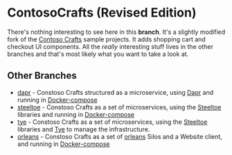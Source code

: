 # ContosoCrafts (Revised Edition)

There's nothing interesting to see here in this **branch**. It's a slightly modified fork of the [Contoso Crafts](https://github.com/dotnet-presentations/ContosoCrafts) sample projects. It adds shopping cart and checkout UI components. All the _really_ interesting stuff lives in the other branches and that's most likely what you want to take a look at.

## Other Branches

- [dapr](https://github.com/cecilphillip/ContosoCrafts/tree/dapr) - Constoso Crafts structured as a microservice, using [Dapr](https://dapr.io/) and running in [Docker-compose](https://docs.docker.com/compose/)
- [steeltoe](https://github.com/cecilphillip/ContosoCrafts/tree/steeltoe) - Constoso Crafts as a set of microservices, using the [Steeltoe](https://steeltoe.io/) libraries and running in [Docker-compose](https://docs.docker.com/compose/)
- [tye](https://github.com/cecilphillip/ContosoCrafts/tree/tye) - Constoso Crafts as a set of microservices, using the [Steeltoe](https://steeltoe.io/) libraries and [Tye](https://github.com/dotnet/tye) to manage the infrastructure.
- [orleans](https://github.com/cecilphillip/ContosoCrafts/tree/orleans) - Constoso Crafts as a set of [orleans](https://github.com/dotnet/orleans) Silos and a Website client, and running in [Docker-compose](https://docs.docker.com/compose/)
